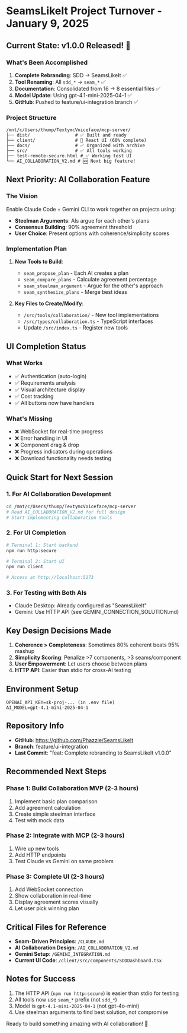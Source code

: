 # SeamsLikeIt Project Turnover - January 9, 2025

## Current State: v1.0.0 Released! 🎉

### What's Been Accomplished
1. **Complete Rebranding**: SDD → SeamsLikeIt ✅
2. **Tool Renaming**: All `sdd_*` → `seam_*` ✅
3. **Documentation**: Consolidated from 16 → 8 essential files ✅
4. **Model Update**: Using gpt-4.1-mini-2025-04-1 ✅
5. **GitHub**: Pushed to feature/ui-integration branch ✅

### Project Structure
```
/mnt/c/Users/thump/TextymcVoiceface/mcp-server/
├── dist/                 # ✅ Built and ready
├── client/               # 🔶 React UI (60% complete)
├── docs/                 # ✅ Organized with archive
├── src/                  # ✅ All tools working
├── test-remote-secure.html # ✅ Working test UI
└── AI_COLLABORATION_V2.md # 🆕 Next big feature!
```

## Next Priority: AI Collaboration Feature

### The Vision
Enable Claude Code + Gemini CLI to work together on projects using:
- **Steelman Arguments**: AIs argue for each other's plans
- **Consensus Building**: 90% agreement threshold
- **User Choice**: Present options with coherence/simplicity scores

### Implementation Plan
1. **New Tools to Build**:
   - `seam_propose_plan` - Each AI creates a plan
   - `seam_compare_plans` - Calculate agreement percentage
   - `seam_steelman_argument` - Argue for the other's approach
   - `seam_synthesize_plans` - Merge best ideas

2. **Key Files to Create/Modify**:
   - `/src/tools/collaboration/` - New tool implementations
   - `/src/types/collaboration.ts` - TypeScript interfaces
   - Update `/src/index.ts` - Register new tools

## UI Completion Status

### What Works
- ✅ Authentication (auto-login)
- ✅ Requirements analysis
- ✅ Visual architecture display
- ✅ Cost tracking
- ✅ All buttons now have handlers

### What's Missing
- ❌ WebSocket for real-time progress
- ❌ Error handling in UI
- ❌ Component drag & drop
- ❌ Progress indicators during operations
- ❌ Download functionality needs testing

## Quick Start for Next Session

### 1. For AI Collaboration Development
```bash
cd /mnt/c/Users/thump/TextymcVoiceface/mcp-server
# Read AI_COLLABORATION_V2.md for full design
# Start implementing collaboration tools
```

### 2. For UI Completion
```bash
# Terminal 1: Start backend
npm run http:secure

# Terminal 2: Start UI
npm run client

# Access at http://localhost:5173
```

### 3. For Testing with Both AIs
- Claude Desktop: Already configured as "SeamsLikeIt"
- Gemini: Use HTTP API (see GEMINI_CONNECTION_SOLUTION.md)

## Key Design Decisions Made

1. **Coherence > Completeness**: Sometimes 80% coherent beats 95% mashup
2. **Simplicity Scoring**: Penalize >7 components, >3 seams/component
3. **User Empowerment**: Let users choose between plans
4. **HTTP API**: Easier than stdio for cross-AI testing

## Environment Setup
```env
OPENAI_API_KEY=sk-proj-... (in .env file)
AI_MODEL=gpt-4.1-mini-2025-04-1
```

## Repository Info
- **GitHub**: https://github.com/Phazzie/SeamsLikeIt
- **Branch**: feature/ui-integration
- **Last Commit**: "feat: Complete rebranding to SeamsLikeIt v1.0.0"

## Recommended Next Steps

### Phase 1: Build Collaboration MVP (2-3 hours)
1. Implement basic plan comparison
2. Add agreement calculation
3. Create simple steelman interface
4. Test with mock data

### Phase 2: Integrate with MCP (2-3 hours)
1. Wire up new tools
2. Add HTTP endpoints
3. Test Claude vs Gemini on same problem

### Phase 3: Complete UI (2-3 hours)
1. Add WebSocket connection
2. Show collaboration in real-time
3. Display agreement scores visually
4. Let user pick winning plan

## Critical Files for Reference
- **Seam-Driven Principles**: `/CLAUDE.md`
- **AI Collaboration Design**: `/AI_COLLABORATION_V2.md`
- **Gemini Setup**: `/GEMINI_INTEGRATION.md`
- **Current UI Code**: `/client/src/components/SDDDashboard.tsx`

## Notes for Success
1. The HTTP API (`npm run http:secure`) is easier than stdio for testing
2. All tools now use `seam_*` prefix (not `sdd_*`)
3. Model is `gpt-4.1-mini-2025-04-1` (not gpt-4o-mini)
4. Use steelman arguments to find best solution, not compromise

Ready to build something amazing with AI collaboration! 🚀